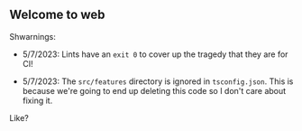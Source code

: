 ## Welcome to web

Shwarnings:

- 5/7/2023: Lints have an `exit 0` to cover up the tragedy that they are for CI!

- 5/7/2023: The `src/features` directory is ignored in `tsconfig.json`. This is because we're going to end up deleting this code so I don't care about fixing it.

Like?
